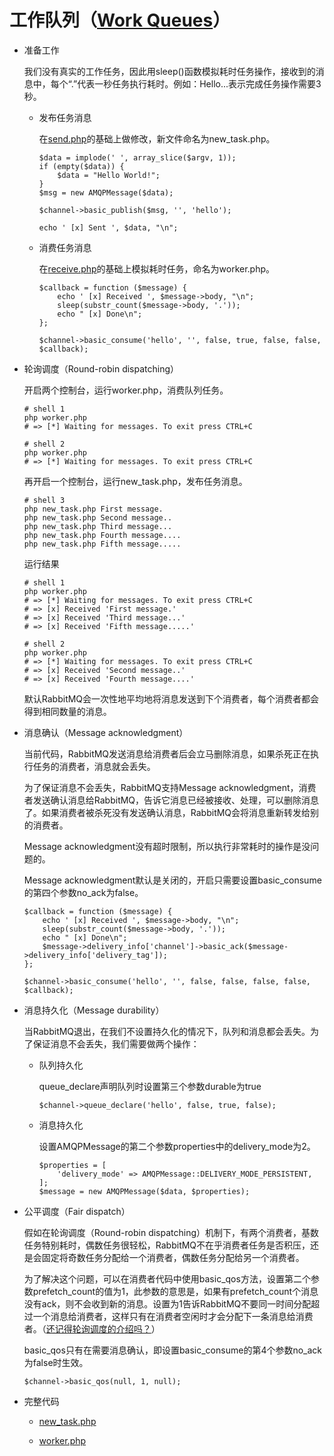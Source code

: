 # 工作队列（[Work Queues](http://www.rabbitmq.com/tutorials/tutorial-two-php.html)）

* 准备工作

    我们没有真实的工作任务，因此用sleep()函数模拟耗时任务操作，接收到的消息中，每个“.”代表一秒任务执行耗时。例如：Hello...表示完成任务操作需要3秒。

    * 发布任务消息

        在[send.php](../hello_world/send.php)的基础上做修改，新文件命名为new_task.php。

        ```
        $data = implode(' ', array_slice($argv, 1));
        if (empty($data)) {
            $data = "Hello World!";
        }
        $msg = new AMQPMessage($data);

        $channel->basic_publish($msg, '', 'hello');

        echo ' [x] Sent ', $data, "\n";
        ```

    * 消费任务消息

        在[receive.php](../hello_world/receive.php)的基础上模拟耗时任务，命名为worker.php。

        ```
        $callback = function ($message) {
            echo ' [x] Received ', $message->body, "\n";
            sleep(substr_count($message->body, '.'));
            echo " [x] Done\n";
        };

        $channel->basic_consume('hello', '', false, true, false, false, $callback);
        ```

* 轮询调度（Round-robin dispatching）

    开启两个控制台，运行worker.php，消费队列任务。

    ```
    # shell 1
    php worker.php
    # => [*] Waiting for messages. To exit press CTRL+C
    ```

    ```
    # shell 2
    php worker.php
    # => [*] Waiting for messages. To exit press CTRL+C
    ```

    再开启一个控制台，运行new_task.php，发布任务消息。

    ```
    # shell 3
    php new_task.php First message.
    php new_task.php Second message..
    php new_task.php Third message...
    php new_task.php Fourth message....
    php new_task.php Fifth message.....
    ```

    运行结果

    ```
    # shell 1
    php worker.php
    # => [*] Waiting for messages. To exit press CTRL+C
    # => [x] Received 'First message.'
    # => [x] Received 'Third message...'
    # => [x] Received 'Fifth message.....'
    ```

    ```
    # shell 2
    php worker.php
    # => [*] Waiting for messages. To exit press CTRL+C
    # => [x] Received 'Second message..'
    # => [x] Received 'Fourth message....'
    ```

    <div id="round-robin-default"></div>
    默认RabbitMQ会一次性地平均地将消息发送到下个消费者，每个消费者都会得到相同数量的消息。

* 消息确认（Message acknowledgment）

    当前代码，RabbitMQ发送消息给消费者后会立马删除消息，如果杀死正在执行任务的消费者，消息就会丢失。

    为了保证消息不会丢失，RabbitMQ支持Message acknowledgment，消费者发送确认消息给RabbitMQ，告诉它消息已经被接收、处理，可以删除消息了。如果消费者被杀死没有发送确认消息，RabbitMQ会将消息重新转发给别的消费者。

    Message acknowledgment没有超时限制，所以执行非常耗时的操作是没问题的。

    Message acknowledgment默认是关闭的，开启只需要设置basic_consume的第四个参数no_ack为false。

    ```
    $callback = function ($message) {
        echo ' [x] Received ', $message->body, "\n";
        sleep(substr_count($message->body, '.'));
        echo " [x] Done\n";
        $message->delivery_info['channel']->basic_ack($message->delivery_info['delivery_tag']);
    };

    $channel->basic_consume('hello', '', false, false, false, false, $callback);
    ```

* 消息持久化（Message durability）

    当RabbitMQ退出，在我们不设置持久化的情况下，队列和消息都会丢失。为了保证消息不会丢失，我们需要做两个操作：

    * 队列持久化

        queue_declare声明队列时设置第三个参数durable为true

        ```
        $channel->queue_declare('hello', false, true, false);
        ```

    * 消息持久化

        设置AMQPMessage的第二个参数properties中的delivery_mode为2。

        ```
        $properties = [
            'delivery_mode' => AMQPMessage::DELIVERY_MODE_PERSISTENT,
        ];
        $message = new AMQPMessage($data, $properties);
        ```

* 公平调度（Fair dispatch）

    假如在轮询调度（Round-robin dispatching）机制下，有两个消费者，基数任务特别耗时，偶数任务很轻松，RabbitMQ不在乎消费者任务是否积压，还是会固定将奇数任务分配给一个消费者，偶数任务分配给另一个消费者。

    为了解决这个问题，可以在消费者代码中使用basic_qos方法，设置第二个参数prefetch_count的值为1，此参数的意思是，如果有prefetch_count个消息没有ack，则不会收到新的消息。设置为1告诉RabbitMQ不要同一时间分配超过一个消息给消费者，这样只有在消费者空闲时才会分配下一条消息给消费者。（[还记得轮询调度的介绍吗？](#round-robin-default)）

    basic_qos只有在需要消息确认，即设置basic_consume的第4个参数no_ack为false时生效。

    ```
    $channel->basic_qos(null, 1, null);
    ```

* 完整代码

    * [new_task.php](./new_task.php)

    * [worker.php](./worker.php)
